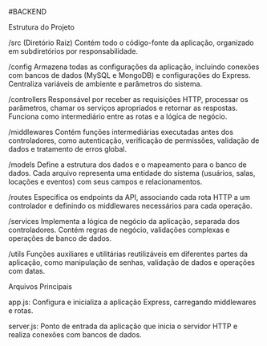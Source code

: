#BACKEND

Estrutura do Projeto

/src (Diretório Raiz) Contém todo o código-fonte da aplicação, organizado em subdiretórios por responsabilidade.

/config Armazena todas as configurações da aplicação, incluindo conexões com bancos de dados (MySQL e MongoDB) e configurações do Express. Centraliza variáveis de ambiente e parâmetros do sistema.

/controllers Responsável por receber as requisições HTTP, processar os parâmetros, chamar os serviços apropriados e retornar as respostas. Funciona como intermediário entre as rotas e a lógica de negócio.

/middlewares Contém funções intermediárias executadas antes dos controladores, como autenticação, verificação de permissões, validação de dados e tratamento de erros global.

/models Define a estrutura dos dados e o mapeamento para o banco de dados. Cada arquivo representa uma entidade do sistema (usuários, salas, locações e eventos) com seus campos e relacionamentos.

/routes Especifica os endpoints da API, associando cada rota HTTP a um controlador e definindo os middlewares necessários para cada operação.

/services Implementa a lógica de negócio da aplicação, separada dos controladores. Contém regras de negócio, validações complexas e operações de banco de dados.

/utils Funções auxiliares e utilitárias reutilizáveis em diferentes partes da aplicação, como manipulação de senhas, validação de dados e operações com datas.

Arquivos Principais

app.js: Configura e inicializa a aplicação Express, carregando middlewares e rotas.

server.js: Ponto de entrada da aplicação que inicia o servidor HTTP e realiza conexões com bancos de dados.
